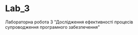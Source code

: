 # Lab_3

Лабораторна робота 3 "Дослідження ефективності процесів супроводження програмного забезпечення"